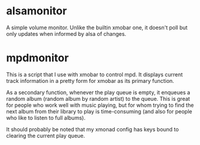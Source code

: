 # alsamonitor

A simple volume monitor.  Unlike the builtin xmobar one, it doesn't poll but
only updates when informed by alsa of changes.

# mpdmonitor

This is a script that I use with xmobar to control mpd.  It displays current
track information in a pretty form for xmobar as its primary function.

As a secondary function, whenever the play queue is empty, it enqueues a
random album (random album by random artist) to the queue.  This is great for
people who work well with music playing, but for whom trying to find the next
album from their library to play is time-consuming (and also for people who
like to listen to full albums).

It should probably be noted that my xmonad config has keys bound to clearing
the current play queue.
